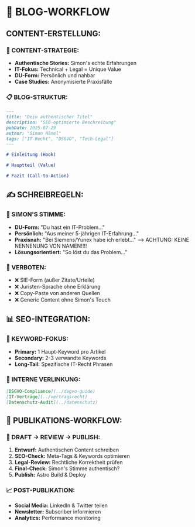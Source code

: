# 📝 BLOG-WORKFLOW

## **CONTENT-ERSTELLUNG:**

### **🎯 CONTENT-STRATEGIE:**

- **Authentische Stories:** Simon's echte Erfahrungen
- **IT-Fokus:** Technical + Legal = Unique Value
- **DU-Form:** Persönlich und nahbar
- **Case Studies:** Anonymisierte Praxisfälle

### **📋 BLOG-STRUKTUR:**

```markdown
---
title: "Dein authentischer Titel"
description: "SEO-optimierte Beschreibung"
pubDate: 2025-07-29
author: "Simon Hänel"
tags: ["IT-Recht", "DSGVO", "Tech-Legal"]
---

# Einleitung (Hook)

# Hauptteil (Value)

# Fazit (Call-to-Action)
```

## **✍️ SCHREIBREGELN:**

### **💬 SIMON'S STIMME:**

- **DU-Form:** "Du hast ein IT-Problem..."
- **Persönlich:** "Aus meiner 5-jährigen IT-Erfahrung..."
- **Praxisnah:** "Bei Siemens/Yunex habe ich erlebt..." --> ACHTUNG: KEINE NENNENUNG VON NAMEN!!!!
- **Lösungsorientiert:** "So löst du das Problem..."

### **🚫 VERBOTEN:**

- ❌ SIE-Form (außer Zitate/Urteile)
- ❌ Juristen-Sprache ohne Erklärung
- ❌ Copy-Paste von anderen Quellen
- ❌ Generic Content ohne Simon's Touch

## **📊 SEO-INTEGRATION:**

### **🎯 KEYWORD-FOKUS:**

- **Primary:** 1 Haupt-Keyword pro Artikel
- **Secondary:** 2-3 verwandte Keywords
- **Long-Tail:** Spezifische IT-Recht Phrasen

### **🔗 INTERNE VERLINKUNG:**

```markdown
[DSGVO-Compliance](../dsgvo-guide)
[IT-Verträge](../vertragsrecht)
[Datenschutz-Audit](../datenschutz)
```

## **🔄 PUBLIKATIONS-WORKFLOW:**

### **📝 DRAFT → REVIEW → PUBLISH:**

1. **Entwurf:** Authentischen Content schreiben
2. **SEO-Check:** Meta-Tags & Keywords optimieren
3. **Legal-Review:** Rechtliche Korrektheit prüfen
4. **Final-Check:** Simon's Stimme authentisch?
5. **Publish:** Astro Build & Deploy

### **📈 POST-PUBLIKATION:**

- **Social Media:** LinkedIn & Twitter teilen
- **Newsletter:** Subscriber informieren
- **Analytics:** Performance monitoring
